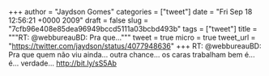 
+++
author = "Jaydson Gomes"
categories = ["tweet"]
date = "Fri Sep 18 12:56:21 +0000 2009"
draft = false
slug = "7cfb96e408e85dea96949bccd5111a03bcbd493b"
tags = ["tweet"]
title = """RT: @webbureauBD: Pra que..."""
tweet = true
micro = true
tweet_url = "https://twitter.com/jaydson/status/4077948636"
+++
RT: @webbureauBD: Pra que quem não viu ainda... outra chance... os caras trabalham bem é... é... verdade... http://bit.ly/sS5Ab
